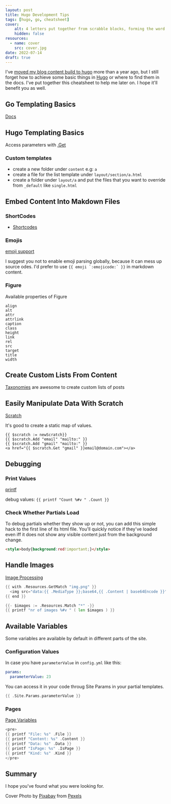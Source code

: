 ```yaml
---
layout: post
title: Hugo Development Tips
tags: [hugo, go, cheatsheet]
cover:
    alt: 4 letters put together from scrabble blocks, forming the word blog.
    hidden: false
resources:
  - name: cover
    src: cover.jpg
date: 2022-07-14
draft: true
---
```


I've [moved my blog content build to hugo](/posts/2021/03/02/new-blog-engine/) more than a year ago, but I still forget how to achieve some basic things in [Hugo](https://gohugo.io/) or where to find them in the docs. I've put together this cheatsheet to help me later on. I hope it'll benefit you as well.

<!--more-->

## Go Templating Basics

[Docs](https://pkg.go.dev/text/template)

## Hugo Templating Basics

Access parameters with [.Get](https://gohugo.io/templates/shortcode-templates/#access-parameters)

### Custom templates
  
- create a new folder under `content` e.g: `a`
- create a file for the list template under `layout/section/a.html`
- create a folder under `layout/a` and put the files that you want to override from `_default` like `single.html`

## Embed Content Into Makdown Files

### ShortCodes

- [Shortcodes](https://gohugo.io/content-management/shortcodes/)

### Emojis

[emoji support](https://gohugo.io/functions/emojify/)

I suggest you not to enable emoji parsing globally, because it can mess up source odes.
I'd prefer to use ```{{ emoji `:emojicode:` }}``` in markdown content.

### Figure

Available properties of Figure

```text
align
alt
attr
attrlink
caption
class
height
link
rel
src
target
title
width
```

## Create Custom Lists From Content

[Taxonomies](https://gohugo.io/content-management/taxonomies/) are awesome to create custom lists of posts

## Easily Manipulate Data With Scratch

[Scratch](https://gohugo.io/functions/scratch/)

It's good to create a static map of values.

```hugo
{{ $scratch := newScratch}}
{{ $scratch.Add "email" "mailto:" }}
{{ $scratch.Add "gmail" "mailto:" }}
<a href="{{ $scratch.Get "gmail" }}email@domain.com"></a>
```

## Debugging

### Print Values

[printf](https://gohugo.io/functions/printf/)

debug values: `{{ printf "Count %#v " .Count }}`

### Check Whether Partials Load

To debug partials whether they show up or not, you can add this simple hack to the first line of its html file.
You'll quickly notice if they've loaded even iff it does not show any visible content just from the background change.

```html
<style>body{background:red!important;}</style>
```

## Handle Images

[Image Processing](https://gohugo.io/content-management/image-processing/)

```go
{{ with .Resources.GetMatch "img.png" }}
  <img src="data:{{ .MediaType }};base64,{{ .Content | base64Encode }}">
{{ end }}

{{- $images := .Resources.Match "*" -}}
{{ printf "nr of images %#v " ( len $images ) }}
```

## Available Variables

Some variables are available by default in different parts of the site.

### Configuration Values

In case you have `parameterValue` in `config.yml` like this:

```yml
params:
  parameterValue: 23
```

You can access it in your code throug Site Params in your partial templates.

```go
{{ .Site.Params.parameterValue }}
```

### Pages

[Page Variables](https://gohugo.io/variables/page/)

```go
<pre>
{{ printf "File: %s" .File }}
{{ printf "Content: %s" .Content }}
{{ printf "Data: %s" .Data }}
{{ printf "IsPage: %s" .IsPage }}
{{ printf "Kind: %s" .Kind }}
</pre>
```

## Summary

I hope you've found what you were looking for.

Cover Photo by [Pixabay](https://www.pexels.com/@pixabay/) from [Pexels](https://www.pexels.com/photo/blog-icon-information-internet-262508/)
